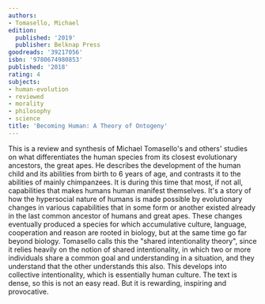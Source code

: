 ```yaml
---
authors:
- Tomasello, Michael
edition:
  published: '2019'
  publisher: Belknap Press
goodreads: '39217056'
isbn: '9780674980853'
published: '2018'
rating: 4
subjects:
- human-evolution
- reviewed
- morality
- philosophy
- science
title: 'Becoming Human: A Theory of Ontogeny'
---
```

This is a review and synthesis of Michael Tomasello's and others' studies on what differentiates the human species from its closest evolutionary ancestors, the great apes. He describes the development of the human child and its abilities from birth to 6 years of age, and contrasts it to the abilities of mainly chimpanzees. It is during this time that most, if not all, capabilities that makes humans human manifest themselves. It's a story of how the hypersocial nature of humans is made possible by evolutionary changes in various capabilities that in some form or another existed already in the last common ancestor of humans and great apes. These changes eventually produced a species for which accumulative culture, language, cooperation and reason are rooted in biology, but at the same time go far beyond biology. Tomasello calls this the "shared intentionality theory", since it relies heavily on the notion of shared intentionality, in which two or more individuals share a common goal and understanding in a situation, and they understand that the other understands this also. This develops into collective intentionality, which is essentially human culture. The text is dense, so this is not an easy read. But it is rewarding, inspiring and provocative.
